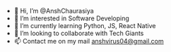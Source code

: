 - 👋 Hi, I’m @AnshChaurasiya
- 👀 I’m interested in Software Developing
- 🌱 I’m currently learning Python, JS, React Native
- 💞️ I’m looking to collaborate with Tech Giants
- 📫 Contact me on my mail anshvirus04@gmail.com

<!---
AnshChaurasiya/AnshChaurasiya is a ✨ special ✨ repository because its `README.md` (this file) appears on your GitHub profile.
You can click the Preview link to take a look at your changes.
--->
